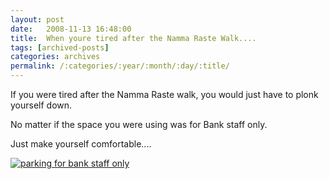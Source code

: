 ```yaml
---
layout: post
date:	2008-11-13 16:48:00
title:  When youre tired after the Namma Raste Walk....
tags: [archived-posts]
categories: archives
permalink: /:categories/:year/:month/:day/:title/
---
```

If you were tired after the Namma Raste walk, you would just have to plonk yourself down.

No matter if the space you were using was for Bank staff only.

Just make yourself comfortable....

<lj-cut text="Here's how">

<a href="http://s297.photobucket.com/albums/mm205/depontis/?action=view&current=IMG_2819-1.jpg" target="_blank"><img src="http://i297.photobucket.com/albums/mm205/depontis/IMG_2819-1.jpg" border="0" alt="parking for bank staff only"></a>


</lj-cut>
